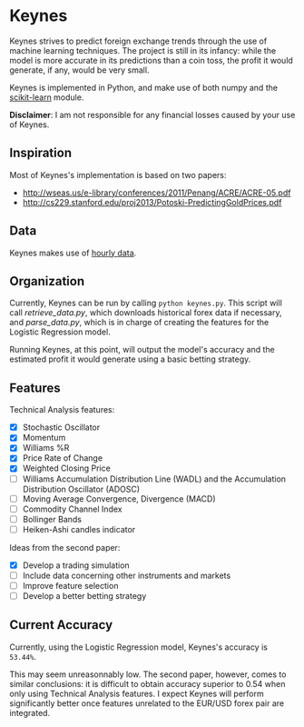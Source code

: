 # Keynes

Keynes strives to predict foreign exchange trends through the use of machine learning techniques.
The project is still in its infancy: while the model is more accurate in its predictions than a coin toss, the profit it would generate, if any, would be very small.

Keynes is implemented in Python, and make use of both numpy and the [scikit-learn](https://github.com/scikit-learn/scikit-learn) module.

**Disclaimer**: I am not responsible for any financial losses caused by your use of Keynes.


## Inspiration
Most of Keynes's implementation is based on two papers:
* http://wseas.us/e-library/conferences/2011/Penang/ACRE/ACRE-05.pdf
* http://cs229.stanford.edu/proj2013/Potoski-PredictingGoldPrices.pdf

## Data

Keynes makes use of [hourly data](http://www.fxhistoricaldata.com).

## Organization

Currently, Keynes can be run by calling `python keynes.py`.
This script will call *retrieve_data.py*, which downloads historical forex data if necessary, and *parse_data.py*, which is in charge of creating the features for the Logistic Regression model.

Running Keynes, at this point, will output the model's accuracy and the estimated profit it would generate using a basic betting strategy.

## Features

Technical Analysis features:

- [x] Stochastic Oscillator
- [x] Momentum
- [x] Williams %R
- [x] Price Rate of Change
- [x] Weighted Closing Price
- [ ] Williams Accumulation Distribution Line (WADL) and the Accumulation Distribution Oscillator (ADOSC)
- [ ] Moving Average Convergence, Divergence (MACD)
- [ ] Commodity Channel Index
- [ ] Bollinger Bands
- [ ] Heiken-Ashi candles indicator

Ideas from the second paper:

- [x] Develop a trading simulation
- [ ] Include data concerning other instruments and markets
- [ ] Improve feature selection
- [ ] Develop a better betting strategy

## Current Accuracy

Currently, using the Logistic Regression model, Keynes's accuracy is `53.44%`.

This may seem unreasonnably low. The second paper, however, comes to similar conclusions: it is difficult to obtain accuracy superior to 0.54 when only using Technical Analysis features.
I expect Keynes will perform significantly better once features unrelated to the EUR/USD forex pair are integrated.

